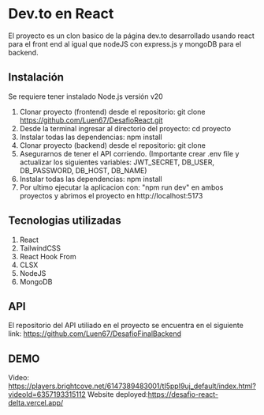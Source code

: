 # Dev.to en React

El proyecto es un clon basico de la página dev.to desarrollado usando react para el front end al igual que nodeJS con express.js y mongoDB para el backend.

## Instalación

Se requiere tener instalado Node.js versión v20

1. Clonar proyecto (frontend) desde el repositorio: git clone https://github.com/Luen67/DesafioReact.git
2. Desde la terminal ingresar al directorio del proyecto: cd proyecto
3. Instalar todas las dependencias: npm install
4. Clonar proyecto (backend) desde el repositorio: git clone
5. Asegurarnos de tener el API corriendo. (Importante crear .env file y actualizar los siguientes variables: JWT_SECRET, DB_USER, DB_PASSWORD, DB_HOST, DB_NAME)
6. Instalar todas las dependencias: npm install
7. Por ultimo ejecutar la aplicacion con: "npm run dev" en ambos proyectos y abrimos el proyecto en http://localhost:5173

## Tecnologias utilizadas

1. React
2. TailwindCSS
3. React Hook From
4. CLSX
5. NodeJS
2. MongoDB

## API

El repositorio del API utiliado en el proyecto se encuentra en el siguiente link: https://github.com/Luen67/DesafioFinalBackend

## DEMO

Video: https://players.brightcove.net/6147389483001/tI5ppI9uj_default/index.html?videoId=6357193315112 
Website deployed:https://desafio-react-delta.vercel.app/

